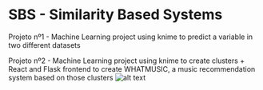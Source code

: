 # SBS - Similarity Based Systems

Projeto nº1 - Machine Learning project using knime to predict a variable in two different datasets

Projeto nº2 - Machine Learning project using knime to create clusters + React and Flask frontend to create WHATMUSIC, a music recommendation system based on those clusters
![alt text](https://github.com/mariajbp/SBS/blob/master/2º-Projeto/whatmusic/public/logo192.png/1.png?raw=true)
